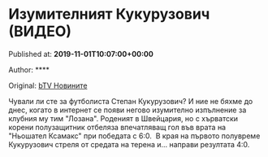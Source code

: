 
# Изумителният Кукурузович (ВИДЕО)

Published at: **2019-11-01T10:07:00+00:00**

Author: ****

Original: [bTV Новините](https://btvnovinite.bg/sport/izumitelnijat-kukuruzovich-video.html)

Чували ли сте за футболиста Степан Кукурузович? И ние не бяхме до днес, когато в интернет се появи негово изумително изпълнение за клубния му тим "Лозана".
Роденият в Швейцария, но с хърватски корени полузащитник отбеляза впечатляващ гол във врата на "Ньошател Ксамакс" при победата с 6:0. 
В края на първото полувреме Кукурузович стреля от средата на терена и... направи резултата 4:0.
